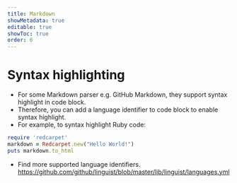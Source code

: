 ```yaml
---
title: Markdown
showMetadata: true
editable: true
showToc: true
order: 6
---
```


# Syntax highlighting

- For some Markdown parser e.g. GitHub Markdown, they support syntax highlight in code block.
- Therefore, you can add a language identifier to code block to enable syntax highlight.
- For example, to syntax highlight Ruby code:

```ruby
require 'redcarpet'
markdown = Redcarpet.new("Hello World!")
puts markdown.to_html
```

- Find more supported language identifiers. https://github.com/github/linguist/blob/master/lib/linguist/languages.yml
